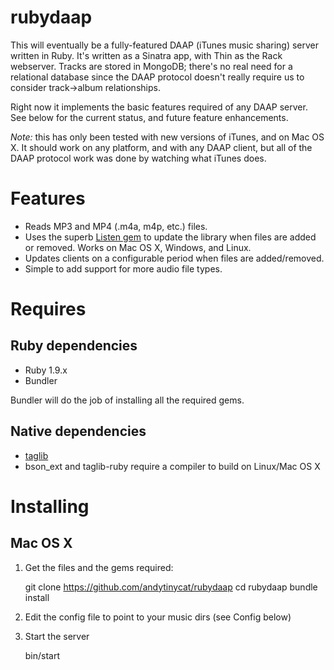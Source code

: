 rubydaap
========

This will eventually be a fully-featured DAAP (iTunes music sharing)
server written in Ruby. It's written as a Sinatra app, with Thin as
the Rack webserver. Tracks are stored in MongoDB; there's no
real need for a relational database since the DAAP protocol doesn't
really require us to consider track->album relationships.

Right now it implements the basic features required of any DAAP server.
See below for the current status, and future feature enhancements.

*Note:* this has only been tested with new versions of iTunes, and
on Mac OS X. It should work on any platform, and with any DAAP client,
but all of the DAAP protocol work was done by watching what iTunes does.

Features
========

- Reads MP3 and MP4 (.m4a, m4p, etc.) files.
- Uses the superb [Listen gem](https://github.com/guard/listen) to update 
  the library when files are added or removed. Works on Mac OS X, Windows, and Linux.
- Updates clients on a configurable period when files are added/removed.
- Simple to add support for more audio file types.

Requires
========
 
Ruby dependencies
-----------------

- Ruby 1.9.x
- Bundler

Bundler will do the job of installing all the required gems.

Native dependencies
-------------------

- [taglib](http://taglib.github.com/)
- bson_ext and taglib-ruby require a compiler to build on Linux/Mac OS X

Installing
==========

Mac OS X
--------
    
1. Get the files and the gems required:

     git clone https://github.com/andytinycat/rubydaap
     cd rubydaap
     bundle install

2. Edit the config file to point to your music dirs (see Config below)

3. Start the server

     bin/start
